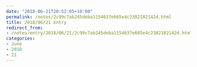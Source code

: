 ```yaml
---
date: "2018-06-21T20:52:05+10:00"
permalink: /notes/2c99c7ab245deba1154637e665e4c2382102142d.html
title: 2018/06/21 entry
redirect_from:
- /notes/entry/2018/06/21/2c99c7ab245deba1154637e665e4c2382102142d.html
categories:
- June
- 2018
- 21
---
```

